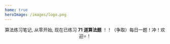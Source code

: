 ```yaml
---
home: true
heroImage: /images/logo.png
---
```


<div align="center">

算法练习笔记, 从零开始, 现在已练习 **71 道算法题** ！！（争取）每日一题！冲！欢迎⭐️！
	
</div>